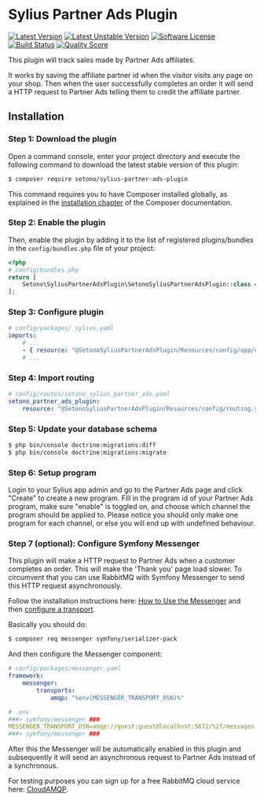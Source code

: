 # Sylius Partner Ads Plugin

[![Latest Version][ico-version]][link-packagist]
[![Latest Unstable Version][ico-unstable-version]][link-packagist]
[![Software License][ico-license]](LICENSE)
[![Build Status][ico-travis]][link-travis]
[![Quality Score][ico-code-quality]][link-code-quality]

This plugin will track sales made by Partner Ads affiliates.

It works by saving the affiliate partner id when the visitor visits any page on your shop. Then when the user successfully completes an order it will send a HTTP request to Partner Ads telling them to credit the affiliate partner.

## Installation

### Step 1: Download the plugin

Open a command console, enter your project directory and execute the following command to download the latest stable version of this plugin:

```bash
$ composer require setono/sylius-partner-ads-plugin
```

This command requires you to have Composer installed globally, as explained in the [installation chapter](https://getcomposer.org/doc/00-intro.md) of the Composer documentation.

### Step 2: Enable the plugin

Then, enable the plugin by adding it to the list of registered plugins/bundles
in the `config/bundles.php` file of your project:

```php
<?php
# config/bundles.php
return [
    Setono\SyliusPartnerAdsPlugin\SetonoSyliusPartnerAdsPlugin::class => ['all' => true],
];
```

### Step 3: Configure plugin

```yaml
# config/packages/_sylius.yaml
imports:
    # ...
    - { resource: "@SetonoSyliusPartnerAdsPlugin/Resources/config/app/config.yaml" }
    # ...
```

### Step 4: Import routing

```yaml
# config/routes/setono_sylius_partner_ads.yaml
setono_partner_ads_plugin:
    resource: "@SetonoSyliusPartnerAdsPlugin/Resources/config/routing.yaml"
```

### Step 5: Update your database schema

```bash
$ php bin/console doctrine:migrations:diff
$ php bin/console doctrine:migrations:migrate
```

### Step 6: Setup program

Login to your Sylius app admin and go to the Partner Ads page and click "Create" to create a new program. Fill in the program id of your Partner Ads program, make sure "enable" is toggled on, and choose which channel the program should be applied to. Please notice you should only make one program for each channel, or else you will end up with undefined behaviour.

### Step 7 (optional): Configure Symfony Messenger
This plugin will make a HTTP request to Partner Ads when a customer completes an order. This will make the 'Thank you' page load slower. To circumvent that you can use RabbitMQ with Symfony Messenger to send this HTTP request asynchronously.

Follow the installation instructions here: [How to Use the Messenger](https://symfony.com/doc/current/messenger.html) and then [configure a transport](https://symfony.com/doc/current/messenger.html#transports).

Basically you should do:
```bash
$ composer req messenger symfony/serializer-pack
```

And then configure the Messenger component:
```yaml
# config/packages/messenger.yaml
framework:
    messenger:
        transports:
            amqp: "%env(MESSENGER_TRANSPORT_DSN)%"
```

```yaml
# .env
###> symfony/messenger ###
MESSENGER_TRANSPORT_DSN=amqp://guest:guest@localhost:5672/%2f/messages
###< symfony/messenger ###
```

After this the Messenger will be automatically enabled in this plugin and subsequently it will send an asynchronous request to Partner Ads instead of a synchronous.

For testing purposes you can sign up for a free RabbitMQ cloud service here: [CloudAMQP](https://www.cloudamqp.com/plans.html).

[ico-version]: https://poser.pugx.org/setono/sylius-partner-ads-plugin/v/stable
[ico-unstable-version]: https://poser.pugx.org/setono/sylius-partner-ads-plugin/v/unstable
[ico-license]: https://poser.pugx.org/setono/sylius-partner-ads-plugin/license
[ico-travis]: https://travis-ci.com/Setono/SyliusPartnerAdsPlugin.svg?branch=master
[ico-code-quality]: https://img.shields.io/scrutinizer/g/Setono/SyliusPartnerAdsPlugin.svg?style=flat-square

[link-packagist]: https://packagist.org/packages/setono/sylius-partner-ads-plugin
[link-travis]: https://travis-ci.com/Setono/SyliusPartnerAdsPlugin
[link-code-quality]: https://scrutinizer-ci.com/g/Setono/SyliusPartnerAdsPlugin
